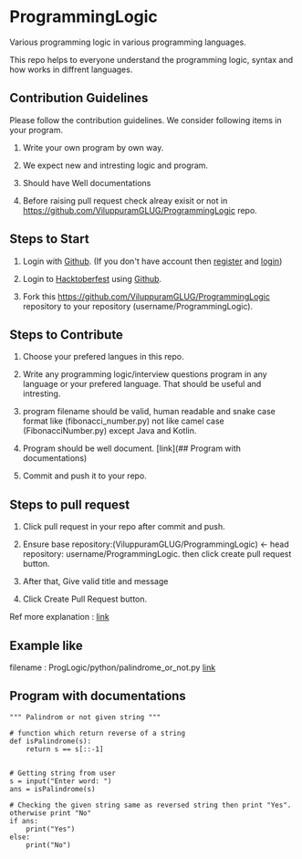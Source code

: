 # ProgrammingLogic

Various programming logic in various programming languages.

This repo helps to everyone understand the programming logic, syntax and how works in diffrent languages.

## Contribution Guidelines

 Please follow the contribution guidelines. We consider following items in your program.

 1. Write your own program by own way.

 2. We expect new and intresting logic and program.

 3. Should have Well documentations

 4. Before raising pull request check alreay exisit or not in https://github.com/ViluppuramGLUG/ProgrammingLogic repo.
    
    
## Steps to Start 

 1. Login with [Github](https://github.com). (If you don't have account then [register](https://github.com) and [login](https://github.com))

 2. Login to [Hacktoberfest](https://hacktoberfest.digitalocean.com) using [Github](https://github.com).

 3. Fork this https://github.com/ViluppuramGLUG/ProgrammingLogic repository to your repository (username/ProgrammingLogic).
    
    
## Steps to Contribute

 1. Choose your prefered langues in this repo.

 2. Write any programming logic/interview questions program in any language or your prefered language. That should be useful and intresting. 

 3. program filename should be valid, human readable and snake case format like (fibonacci_number.py) not like camel case (FibonacciNumber.py) except Java and Kotlin.

 4. Program should be well document. [link](## Program with documentations)

 5. Commit and push it to your repo.
    
## Steps to pull request

 1. Click pull request in your repo after commit and push.

 2. Ensure base repository:(ViluppuramGLUG/ProgrammingLogic) <- head repository: username/ProgrammingLogic. then click create pull request button.

 3. After that, Give valid title and message

 4. Click Create Pull Request button.


 Ref more explanation : [link](https://opensource.com/article/19/7/create-pull-request-github)
    
    
## Example like
 filename : ProgLogic/python/palindrome_or_not.py [link](https://github.com/vigneshkannan255/ProgrammingLogic/blob/main/python/palindrome_or_not.py)

## Program with documentations
    """ Palindrom or not given string """
    
    # function which return reverse of a string
    def isPalindrome(s):
        return s == s[::-1]
 
 
    # Getting string from user
    s = input("Enter word: ")
    ans = isPalindrome(s)

    # Checking the given string same as reversed string then print "Yes". otherwise print "No"
    if ans:
        print("Yes")
    else:
        print("No")

    

